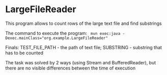 # LargeFileReader

This program allows to count rows of the large text file and find substrings

The command to execute the program: 
    ``` mvn exec:java -Dexec.mainClass="org.example.LargeFileReader"```

Finals:
    TEST_FILE_PATH - the path of text file; 
    SUBSTRING - substring that has to be counted

The task was solved by 2 ways (using Stream and BufferedReader), but there are no visible differences between the time of execution
